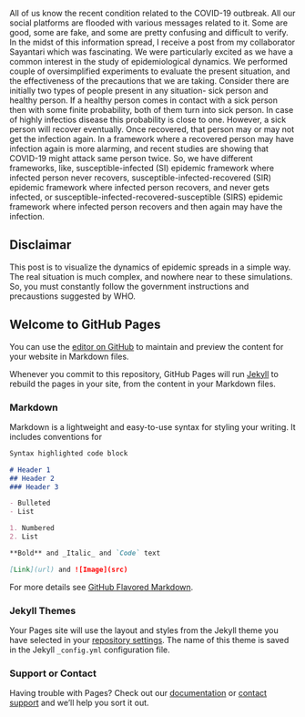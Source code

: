 All of us know the recent condition related to the COVID-19 outbreak. All our social platforms are flooded with various messages related to it. Some are good, some are fake, and some are pretty confusing and difficult to verify. In the midst of this information  spread, I receive a post from my collaborator Sayantari which was fascinating. We were particularly excited as we have a common interest in the study of epidemiological dynamics. We performed couple of oversimplified experiments to evaluate the present situation, and the effectiveness of the precautions that we are taking.
Consider there are initially two types of people present in any situation- sick person and healthy person. If a healthy person comes in contact with a sick person then with some finite probability, both of them turn into sick person. In case of highly infectios disease this probability is close to one. However, a sick person will recover eventually. Once recovered, that person may or may not get the infection again. In a framework where a recovered person may have infection again is more alarming, and recent studies are showing that COVID-19 might attack same person twice. So, we have different frameworks, like, susceptible-infected (SI) epidemic framework where infected person never recovers, susceptible-infected-recovered (SIR) epidemic framework  where infected person recovers, and never gets infected, or susceptible-infected-recovered-susceptible (SIRS) epidemic framework  where infected person recovers and then again may have the infection.




## Disclaimar
This post is to visualize the dynamics of epidemic spreads in a simple way. The real situation is much complex, and nowhere near to these simulations. So, you must constantly follow the government instructions and precaustions suggested by WHO. 

## Welcome to GitHub Pages

You can use the [editor on GitHub](https://github.com/SaumikB/epidemiology_101/edit/master/README.md) to maintain and preview the content for your website in Markdown files.

Whenever you commit to this repository, GitHub Pages will run [Jekyll](https://jekyllrb.com/) to rebuild the pages in your site, from the content in your Markdown files.

### Markdown

Markdown is a lightweight and easy-to-use syntax for styling your writing. It includes conventions for

```markdown
Syntax highlighted code block

# Header 1
## Header 2
### Header 3

- Bulleted
- List

1. Numbered
2. List

**Bold** and _Italic_ and `Code` text

[Link](url) and ![Image](src)
```

For more details see [GitHub Flavored Markdown](https://guides.github.com/features/mastering-markdown/).

### Jekyll Themes

Your Pages site will use the layout and styles from the Jekyll theme you have selected in your [repository settings](https://github.com/SaumikB/epidemiology_101/settings). The name of this theme is saved in the Jekyll `_config.yml` configuration file.

### Support or Contact

Having trouble with Pages? Check out our [documentation](https://help.github.com/categories/github-pages-basics/) or [contact support](https://github.com/contact) and we’ll help you sort it out.
